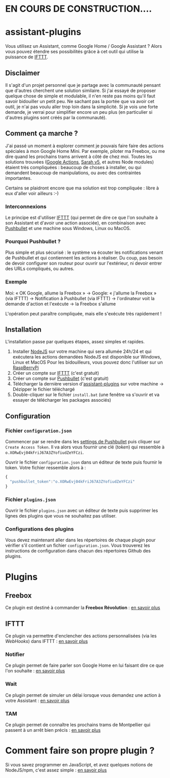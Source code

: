 # EN COURS DE CONSTRUCTION....

# assistant-plugins

Vous utilisez un Assistant, comme Google Home / Google Assistant ? Alors vous pouvez étendre ses possibilités grâce à cet outil qui utilise la puissance de [IFTTT](http://www.ifttt.com/).

## Disclaimer

Il s'agit d'un projet personnel que je partage avec la communauté pensant que d'autres cherchent une solution similaire. Si j'ai essayé de proposer quelque chose de simple et modulable, il n'en reste pas moins qu'il faut savoir bidouiller un petit peu. Ne sachant pas la portée que va avoir cet outil, je n'ai pas voulu aller trop loin dans la simplicité. Si je vois une forte demande, je verrai pour simplifier encore un peu plus (en particulier si d'autres plugins sont créés par la communauté).

## Comment ça marche ?

J'ai passé un moment à explorer comment je pouvais faire faire des actions spéciales à mon Google Home Mini. Par exemple, piloter ma Freebox, ou me dire quand les prochains trams arrivent à côté de chez moi. Toutes les solutions trouvées ([Google Actions](https://developers.google.com/actions/), [Sarah v5](https://github.com/NGRP/node-red-contrib-viseo), et autres Node modules) étaient très compliquées : beaucoup de choses à installer, ou qui demandent beaucoup de manipulations, ou avec des contraintes importantes.

Certains se plaidront encore que ma solution est trop compliquée : libre à eux d'aller voir ailleurs :-)

### Interconnexions

Le principe est d'utiliser [IFTTT](http://www.ifttt.com/) (qui permet de dire ce que l'on souhaite à son Assistant et d'avoir une action associée), en combinaison avec [Pushbullet](https://www.pushbullet.com/) et une machine sous Windows, Linux ou MacOS.

### Pourquoi Pushbullet ?

Plus simple et plus sécurisé : le système va écouter les notifications venant de Pushbullet et qui contiennent les actions à réaliser. Du coup, pas besoin de devoir configurer son routeur pour ouvrir sur l'extérieur, ni devoir entrer des URLs compliqués, ou autres.

### Exemple

Moi: « OK Google, allume la Freebox » → Google: « j'allume la Freebox » (via IFTTT) → Notification à Pushbullet (via IFTTT) → l'ordinateur voit la demande d'action et l'exécute → la Freebox s'allume

L'opération peut paraître compliquée, mais elle s'exécute très rapidement !

## Installation

L'installation passe par quelques étapes, assez simples et rapides.

  1. Installer [NodeJS](https://nodejs.org/en/) sur votre machine qui sera allumée 24h/24 et qui exécutera les actions demandées
  NodeJS est disponible sur Windows, Linux et MacOS
  Pour les bidouilleurs, vous pouvez donc l'utiliser sur un [RaspBerryPi](https://www.raspberrypi.org/)
  2. Créer un compte sur [IFTTT](http://www.ifttt.com/) (c'est gratuit)
  3. Créer un compte sur [Pushbullet](https://www.pushbullet.com/) (c'est gratuit)
  4. Télécharger la dernière version d'[assistant-plugins](https://github.com/Aymkdn/assistant-plugins/releases) sur votre machine
  → Dézipper le fichier téléchargé
  5. Double-cliquer sur le fichier `install.bat` (une fenêtre va s'ouvrir et va essayer de télécharger les packages associés)

## Configuration

### Fichier `configuration.json`

Commencer par se rendre dans les [settings de Pushbullet](https://www.pushbullet.com/#settings) puis cliquer sur `Create Access Token`. Il va alors vous fournir une clé (*token*) qui ressemble à `o.XORwEvj04kFriJ67A3ZYofiudZeYFCzi`.

Ouvrir le fichier `configuration.json` dans un éditeur de texte puis fournir le token. Votre fichier ressemble alors à :
```javascript
{
  "pushbullet_token":"o.XORwEvj04kFriJ67A3ZYofiudZeYFCzi"
}
```

### Fichier `plugins.json`

Ouvrir le fichier `plugins.json` avec un éditeur de texte puis supprimer les lignes des plugins que vous ne souhaitez pas utiliser.

### Configurations des plugins

Vous devez maintenant aller dans les répertoires de chaque plugin pour vérifier s'il contient un fichier `configuration.json`. Vous trouverez les instructions de configuration dans chacun des répertoires Github des plugins.

# Plugins

## Freebox

Ce plugin est destiné à commander la **Freebox Révolution** : [en savoir plus](https://github.com/Aymkdn/assistant-plugins/tree/master/assistant-freebox)

## IFTTT

Ce plugin va permettre d'enclencher des actions personnalisées (via les *WebHooks*) dans IFTTT : [en savoir plus](https://github.com/Aymkdn/assistant-plugins/tree/master/assistant-ifttt)

### Notifier

Ce plugin permet de faire parler son Google Home en lui faisant dire ce que l'on souhaite : [en savoir plus](https://github.com/Aymkdn/assistant-plugins/tree/master/assistant-notifier)

### Wait

Ce plugin permet de simuler un délai lorsque vous demandez une action à votre Assistant : [en savoir plus](https://github.com/Aymkdn/assistant-plugins/tree/master/assistant-wait)

### TAM

Ce plugin permet de connaître les prochains trams de Montpellier qui passent à un arrêt bien précis : [en savoir plus](https://github.com/Aymkdn/assistant-plugins/tree/master/assistant-tam)

# Comment faire son propre plugin ?

Si vous savez programmer en JavaScript, et avez quelques notions de NodeJS/npm, c'est assez simple : [en savoir plus](https://github.com/Aymkdn/assistant-plugins/tree/master/assistant-template)
